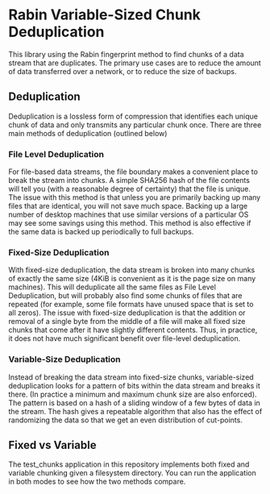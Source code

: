 # Rabin Variable-Sized Chunk Deduplication
This library using the Rabin fingerprint method to find chunks of a data stream that are duplicates. The primary use
cases are to reduce the amount of data transferred over a network, or to reduce the size of backups.

## Deduplication
Deduplication is a lossless form of compression that identifies each unique chunk of data and only transmits any
particular chunk once. There are three main methods of deduplication (outlined below)

### File Level Deduplication
For file-based data streams, the file boundary makes a convenient place to break the stream into chunks. A simple SHA256
hash of the file contents will tell you (with a reasonable degree of certainty) that the file is unique. The issue with
this method is that unless you are primarily backing up many files that are identical, you will not save much space.
Backing up a large number of desktop machines that use similar versions of a particular OS may see some savings using
this method. This method is also effective if the same data is backed up periodically to full backups.

### Fixed-Size Deduplication
With fixed-size deduplication, the data stream is broken into many chunks of exactly the same size (4KiB is convenient
as it is the page size on many machines). This will deduplicate all the same files as File Level Deduplication, but will
probably also find some chunks of files that are repeated (for example, some file formats have unused space that is set
to all zeros). The issue with fixed-size deduplication is that the addition or removal of a single byte from the middle
of a file will make all fixed size chunks that come after it have slightly different contents. Thus, in practice, it
does not have much significant benefit over file-level deduplication.

### Variable-Size Deduplication
Instead of breaking the data stream into fixed-size chunks, variable-sized deduplication looks for a pattern of bits
within the data stream and breaks it there. (In practice a minimum and maximum chunk size are also enforced). The
pattern is based on a hash of a sliding window of a few bytes of data in the stream. The hash gives a repeatable
algorithm that also has the effect of randomizing the data so that we get an even distribution of cut-points.

## Fixed vs Variable
The test_chunks application in this repository implements both fixed and variable chunking given a filesystem directory.
You can run the application in both modes to see how the two methods compare. 